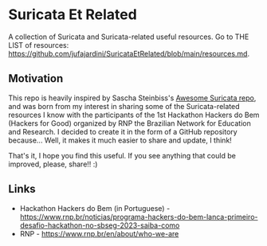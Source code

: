 # Suricata Et Related

A collection of Suricata and Suricata-related useful resources. Go to THE LIST of resources: https://github.com/jufajardini/SuricataEtRelated/blob/main/resources.md.

## Motivation

This repo is heavily inspired by Sascha Steinbiss's [Awesome Suricata repo](https://github.com/satta/awesome-suricata), and was born from my interest in sharing some of the Suricata-related resources I know with the participants of the 1st Hackathon Hackers
do Bem (Hackers for Good) organized by RNP the Brazilian Network for Education and Research. I decided to create it in the form of a GitHub repository because...
Well, it makes it much easier to share and update, I think!

That's it, I hope you find this useful. If you see anything that could be improved, please, share!! :)

## Links

- Hackathon Hackers do Bem (in Portuguese) - https://www.rnp.br/noticias/programa-hackers-do-bem-lanca-primeiro-desafio-hackathon-no-sbseg-2023-saiba-como
- RNP - https://www.rnp.br/en/about/who-we-are
